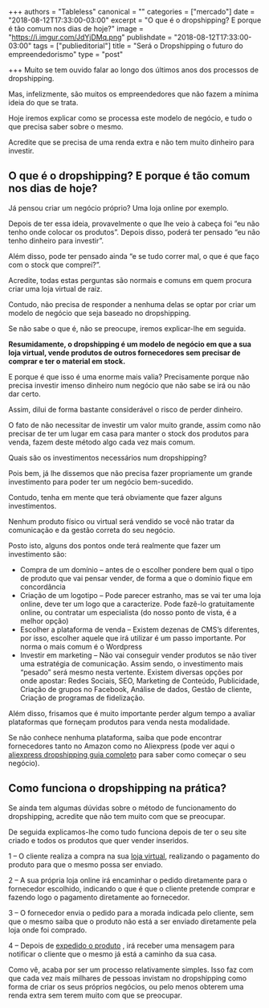 +++
authors = "Tableless"
canonical = ""
categories = ["mercado"]
date = "2018-08-12T17:33:00-03:00"
excerpt = "O que é o dropshipping? E porque é tão comum nos dias de hoje?"
image = "https://i.imgur.com/JdYjDMq.png"
publishdate = "2018-08-12T17:33:00-03:00"
tags = ["publieditorial"]
title = "Será o Dropshipping o futuro do empreendedorismo"
type = "post"

+++
Muito se tem ouvido falar ao longo dos últimos anos dos processos de dropshipping.

Mas, infelizmente, são muitos os empreendedores que não fazem a mínima ideia do que se trata.

Hoje iremos explicar como se processa este modelo de negócio, e tudo o que precisa saber sobre o mesmo.

Acredite que se precisa de uma renda extra e não tem muito dinheiro para investir.

## O que é o dropshipping? E porque é tão comum nos dias de hoje?

Já pensou criar um negócio próprio? Uma loja online por exemplo.

Depois de ter essa ideia, provavelmente o que lhe veio à cabeça foi “eu não tenho onde colocar os produtos”. Depois disso, poderá ter pensado “eu não tenho dinheiro para investir”.

Além disso, pode ter pensado ainda “e se tudo correr mal, o que é que faço com o stock que comprei?”.

Acredite, todas estas perguntas são normais e comuns em quem procura criar uma loja virtual de raiz.

Contudo, não precisa de responder a nenhuma delas se optar por criar um modelo de negócio que seja baseado no dropshipping.

Se não sabe o que é, não se preocupe, iremos explicar-lhe em seguida.

**Resumidamente, o dropshipping é um modelo de negócio em que a sua loja virtual, vende produtos de outros fornecedores sem precisar de comprar e ter o material em stock.**

E porque é que isso é uma enorme mais valia? Precisamente porque não precisa investir imenso dinheiro num negócio que não sabe se irá ou não dar certo.

Assim, dilui de forma bastante considerável o risco de perder dinheiro.

O fato de não necessitar de investir um valor muito grande, assim como não precisar de ter um lugar em casa para manter o stock dos produtos para venda, fazem deste método algo cada vez mais comum.

Quais são os investimentos necessários num dropshipping?

Pois bem, já lhe dissemos que não precisa fazer propriamente um grande investimento para poder ter um negócio bem-sucedido.

Contudo, tenha em mente que terá obviamente que fazer alguns investimentos.

Nenhum produto físico ou virtual será vendido se você não tratar da comunicação e da gestão correta do seu negócio.

Posto isto, alguns dos pontos onde terá realmente que fazer um investimento são:

* Compra de um domínio – antes de o escolher pondere bem qual o tipo de produto que vai pensar vender, de forma a que o domínio fique em concordância
* Criação de um logotipo – Pode parecer estranho, mas se vai ter uma loja online, deve ter um logo que a caracterize. Pode fazê-lo gratuitamente online, ou contratar um especialista (do nosso ponto de vista, é a melhor opção)
* Escolher a plataforma de venda – Existem dezenas de CMS’s diferentes, por isso, escolher aquele que irá utilizar é um passo importante. Por norma o mais comum é o Wordpress
* Investir em marketing – Não vai conseguir vender produtos se não tiver uma estratégia de comunicação. Assim sendo, o investimento mais “pesado” será mesmo nesta vertente. Existem diversas opções por onde apostar: Redes Sociais, SEO, Marketing de Conteúdo, Publicidade,  Criação de grupos no Facebook, Análise de dados, Gestão de cliente, Criação de programas de fidelização.

Além disso, frisamos que é muito importante perder algum tempo a avaliar plataformas que forneçam produtos para venda nesta modalidade.

Se não conhece nenhuma plataforma, saiba que pode encontrar fornecedores tanto no Amazon como no Aliexpress (pode ver aqui o [aliexpress dropshipping guia completo](https://br.oberlo.com/blog/guia-para-fazer-dropshipping-com-o-aliexpress) para saber como começar o seu negócio).

## Como funciona o dropshipping na prática?

Se ainda tem algumas dúvidas sobre o método de funcionamento do dropshipping, acredite que não tem muito com que se preocupar.

De seguida explicamos-lhe como tudo funciona depois de ter o seu site criado e todos os produtos que quer vender inseridos.

1 – O cliente realiza a compra na sua [loja virtual](http://www.sebrae.com.br/sites/PortalSebrae/ideias/como-montar-uma-loja-virtual,00287a51b9105410VgnVCM1000003b74010aRCRD), realizando o pagamento do produto para que o mesmo possa ser enviado.

2 – A sua própria loja online irá encaminhar o pedido diretamente para o fornecedor escolhido, indicando o que é que o cliente pretende comprar e fazendo logo o pagamento diretamente ao fornecedor.

3 – O fornecedor envia o pedido para a morada indicada pelo cliente, sem que o mesmo saiba que o produto não está a ser enviado diretamente pela loja onde foi comprado.

4 – Depois de [expedido o produto](http://bit.ly/2MsEfdu) , irá receber uma mensagem para notificar o cliente que o mesmo já está a caminho da sua casa.

Como vê, acaba por ser um processo relativamente simples. Isso faz com que cada vez mais milhares de pessoas invistam no dropshipping como forma de criar os seus próprios negócios, ou pelo menos obterem uma renda extra sem terem muito com que se preocupar.